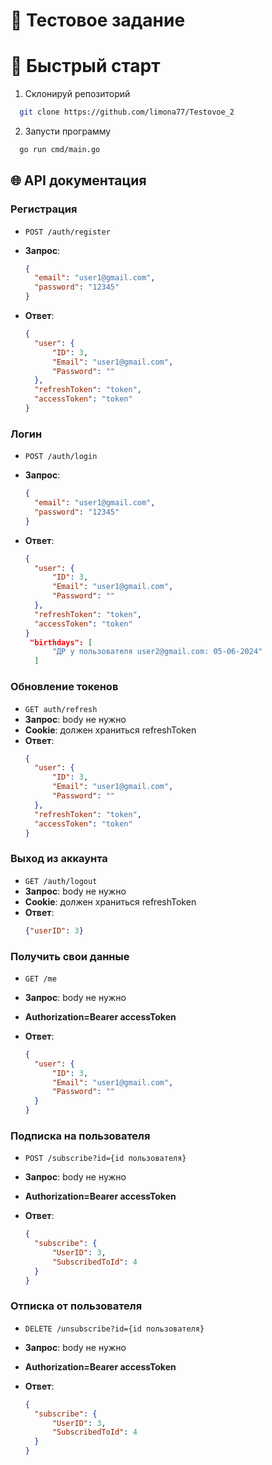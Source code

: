 # 🧊 Тестовое задание


# 🚀 Быстрый старт

1. Склонируй репозиторий

```bash 
  git clone https://github.com/limona77/Testovoe_2
```
2. Запусти программу
```bash 
  go run cmd/main.go
 ``` 

## 🌐 API документация

### Регистрация

- `POST /auth/register`
- **Запрос**:
  ```json
  {
    "email": "user1@gmail.com",
    "password": "12345"
  }
  ```

- **Ответ**:
  ```json
  {
    "user": {
        "ID": 3,
        "Email": "user1@gmail.com",
        "Password": ""
    },
    "refreshToken": "token",
    "accessToken": "token"
  }
  ```


### Логин
- `POST /auth/login`
- **Запрос**:
  ```json
  {
    "email": "user1@gmail.com",
    "password": "12345"
  }
  
  ```

- **Ответ**:
  ```json
  {
    "user": {
        "ID": 3,
        "Email": "user1@gmail.com",
        "Password": ""
    },
    "refreshToken": "token",
    "accessToken": "token"
  }
   "birthdays": [
        "ДР у пользователя user2@gmail.com: 05-06-2024"
    ]
  ```

### Обновление токенов
- `GET auth/refresh`
- **Запрос**: body не нужно
- **Cookie**: должен храниться refreshToken
- **Ответ**:
  ```json
  {
    "user": {
        "ID": 3,
        "Email": "user1@gmail.com",
        "Password": ""
    },
    "refreshToken": "token",
    "accessToken": "token"
  }
  ```
### Выход из аккаунта
- `GET /auth/logout`
- **Запрос**: body не нужно
- **Cookie**: должен храниться refreshToken
- **Ответ**:
  ```json
  {"userID": 3}
  ```

### Получить свои данные
- `GET /me`
- **Запрос**: body не нужно
- **Authorization=Bearer accessToken**

- **Ответ**:
  ```json
  {
    "user": {
        "ID": 3,
        "Email": "user1@gmail.com",
        "Password": ""
    }
  }
  ```
### Подписка на пользователя
- `POST /subscribe?id={id пользователя}`
- **Запрос**: body не нужно
- **Authorization=Bearer accessToken**

- **Ответ**:
  ```json
  {
    "subscribe": {
        "UserID": 3,
        "SubscribedToId": 4
    }
  }
  ```
### Отписка от пользователя
- `DELETE /unsubscribe?id={id пользователя}`
- **Запрос**: body не нужно
- **Authorization=Bearer accessToken**

- **Ответ**:
  ```json
  {
    "subscribe": {
        "UserID": 3,
        "SubscribedToId": 4
    }
  }
  ```